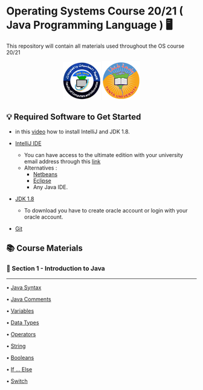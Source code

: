 # Operating Systems Course 20/21 ( Java Programming Language ) 🖥
This repository will contain all materials used throughout the OS course 20/21
<p align="center">
 <a href="https://ci.tanta.edu.eg/" target="_blank"><img src="assets/fci_tanta_uni.jpg" width="100" title="FCI Tanta University Logo"></a>  <a href="https://www.tanta.edu.eg/" target="_blank"><img src="assets/university_logo.png" width="100" title="Tanta University Logo"></a>
</p>

## 💡 Required Software to Get Started
- in this [video](https://drive.google.com/file/d/1zDKzrZX2a3HYB4MDeTvZC7ozmcvGJu6p/view?usp=sharing
) how to install IntelliJ and JDK 1.8.
- [IntelliJ IDE](https://www.jetbrains.com/idea/) 
    - You can have access to the ultimate edition with your university email address through this [link](https://www.jetbrains.com/community/education/#students)
    - Alternatives :
        - [Netbeans ](https://netbeans.org/)
        - [Eclipse](https://www.eclipse.org/ide/)
        - Any Java IDE.

- [JDK 1.8](https://www.oracle.com/java/technologies/javase/javase-jdk8-downloads.html?fbclid=IwAR3_mq578KdKeF4Y5qo8FV59ebIIXZWqvf7ywzQTegUjUU9IrYugj_ZofgA)
    - To download you have to create oracle account or login with your oracle account.

- [Git](https://git-scm.com/)

## 📚 Course Materials

### 📖 Section 1 - Introduction to Java

-------
• [Java Syntax](https://www.w3schools.com/java/java_syntax.asp)

• [Java Comments](https://www.w3schools.com/java/java_comments.asp)

• [Variables](https://www.w3schools.com/java/java_variables.asp)

• [Data Types](https://www.w3schools.com/java/java_data_types.asp)

• [Operators](https://www.w3schools.com/java/java_operators.asp)

• [String](https://www.w3schools.com/java/java_strings.asp)

• [Booleans](https://www.w3schools.com/java/java_booleans.asp)

• [If ... Else](https://www.w3schools.com/java/java_conditions.asp)

• [Switch](https://www.w3schools.com/java/java_switch.asp)
